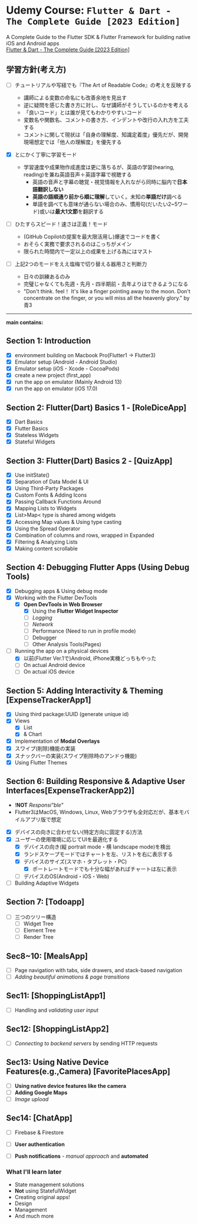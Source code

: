 # Udemy Course: `Flutter & Dart - The Complete Guide [2023 Edition]`

A Complete Guide to the Flutter SDK & Flutter Framework for building native iOS and Android apps  
[Flutter & Dart - The Complete Guide [2023 Edition]](https://www.udemy.com/course/learn-flutter-dart-to-build-ios-android-apps/)

## 学習方針(考え方)

- [ ] チュートリアルや写経でも『The Art of Readable Code』の考えを反映する
  - 講師による変数の命名にも改善余地を見出す
  - 逆に疑問を感じた書き方に対し、なぜ講師がそうしているのかを考える
  - 「良いコード」とは誰が見てもわかりやすいコード
  - 変数名や関数名、コメントの書き方、インデントや改行の入れ方を工夫する
  - コメントに関して現状は「自身の理解度、知識定着度」優先だが、開発現場想定では「他人の理解度」を優先する

- [x] とにかく丁寧に学習モード
  - 学習速度や成果物作成進度は更に落ちるが、英語の学習(hearing, reading)を兼ね英語音声＋英語字幕で視聴する
    - 英語の音声と字幕の聴覚・視覚情報を入れながら同時に脳内で**日本語翻訳しない**
    - **英語の語順通り前から順に理解**していく。未知の**単語だけ**調べる
    - 単語を調べても意味が通らない場合のみ、慣用句(だいたい2~5ワード)或いは**最大1文節**を翻訳する
- [ ] ひたすらスピード！速さは正義！モード
  - (GitHub Copilotの提案を最大限活用し)爆速でコードを書く
  - おそらく実務で要求されるのはこっちがメイン
  - 限られた時間内で一定以上の成果を上げる為にはマスト
- [ ] 上記2つのモードをええ塩梅で切り替える器用さと判断力
  - 日々の訓練あるのみ
  - 完璧じゃなくても先週・先月・四半期前・去年よりはできるようになる
  - "Don't think. feel！ It's like a finger pointing away to the moon. Don't concentrate on the finger, or you will miss all the heavenly glory." by 青3

---

**main contains:**

## Section 1: Introduction

- [x] environment building on Macbook Pro(Flutter1 -> Flutter3)
- [x] Emulator setup (Android - Android Studio)
- [x] Emulator setup (iOS - Xcode - CocoaPods)
- [x] create a new project (first_app)
- [x] run the app on emulator (Mainly Android 13)
- [x] run the app on emulator (iOS 17.0)

## Section 2: Flutter(Dart) Basics 1 - [RoleDiceApp]

- [x] Dart Basics
- [x] Flutter Basics
- [x] Stateless Widgets
- [x] Stateful Widgets

## Section 3: Flutter(Dart) Basics 2 - [QuizApp]

- [x] Use initState()
- [x] Separation of Data Model & UI
- [x] Using Third-Party Packages
- [x] Custom Fonts & Adding Icons
- [x] Passing Callback Functions Around
- [x] Mapping Lists to Widgets
- [x] List&gt;Map&lt; type is shared among widgets
- [x] Accessing Map values & Using type casting
- [x] Using the Spread Operator
- [x] Combination of columns and rows, wrapped in Expanded
- [x] Filtering & Analyzing Lists
- [x] Making content scrollable

## Section 4: Debugging Flutter Apps (Using Debug Tools)

- [x] Debugging apps & Using debug mode
- [x] Working with the Flutter DevTools
  - [x] **Open DevTools in Web Browser**
    - [x] Using the **Flutter Widget Inspector**
    - [ ] _Logging_
    - [ ] _Network_
    - [ ] Performance (Need to run in profile mode)
    - [ ] Debugger
    - [ ] Other Analysis Tools(Pages)
- [ ] Running the app on a physical devices
  - [x] 以前(Flutter Ver.1で)Android, iPhone実機どっちもやった
  - [ ] On actual Android device
  - [ ] On actual iOS device

## Section 5: Adding Interactivity & Theming [ExpenseTrackerApp1]

- [x] Using third package:UUID (generate unique id)
- [x] Views
  - [x] List
  - [x] & Chart
- [x] Implementation of **Modal Overlays**
- [x] スワイプ(削除)機能の実装
- [x] スナックバーの実装(スワイプ削除時のアンドゥ機能)  
- [x] Using Flutter Themes

## Section 6: Building Responsive & Adaptive User Interfaces[ExpenseTrackerApp2)]

- !**NOT** _Responsi"ble"_
- Flutter3はMacOS, Windows, Linux, Webブラウザも全対応だが、基本モバイルアプリ版で想定
- [x] デバイスの向きに合わせない(特定方向に固定する)方法
- [x] ユーザーの使用環境に応じてUIを最適化する
  - [x] デバイスの向き(縦 portrait mode・横 landscape mode)を検出
  - [x] ランドスケープモードではチャートを左、リストを右に表示する
  - [x] デバイスのサイズ(スマホ・タブレット・PC)
    - [x] ポートレートモードでも十分な幅があればチャートは左に表示
  - [ ] デバイスのOS(Android・iOS・Web)
- [ ] Building Adaptive Widgets

## Section 7: [Todoapp]

- [ ] 三つのツリー構造
  - [ ] Widget Tree
  - [ ] Element Tree
  - [ ] Render Tree

## Sec8~10: [MealsApp]

- [ ] Page navigation with tabs, side drawers, and stack-based navigation
- [ ] _Adding beautiful animations & page transitions_

## Sec11: [ShoppingListApp1]

- [ ] Handling and _validating user input_

## Sec12: [ShoppingListApp2]

- [ ] _Connecting to backend servers_ by sending HTTP requests

## Sec13: Using Native Device Features(e.g.,Camera) [FavoritePlacesApp]

- [ ] **Using native device features like the camera**
- [ ] **Adding Google Maps**
- [ ] _Image upload_

## Sec14: [ChatApp]

- [ ] Firebase & Firestore
- [ ] **User authentication**
- [ ] **Push notifications** - _manual approach_ and **automated**


### What I'll learn later

- State management solutions
- **Not** using StatefulWidget
- Creating original apps!
- Design
- Management
- And much more
